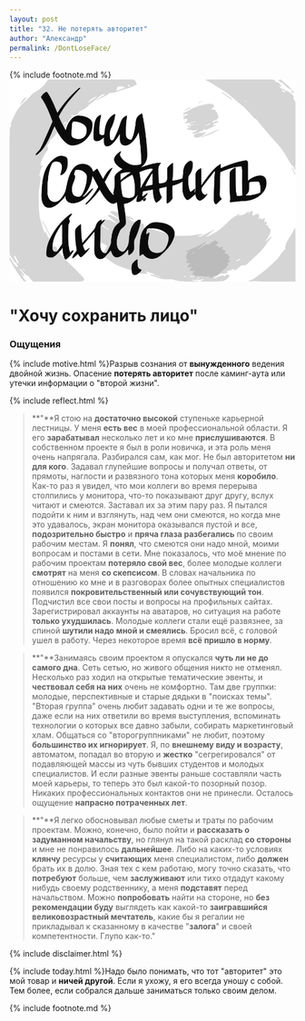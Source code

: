 ```yaml
---
layout: post
title: "32. Не потерять авторитет"
author: "Александр"
permalink: /DontLoseFace/
---
```

{% include footnote.md %}
<a href="cards"/>!["Неудобно перед коллегами"](/_img/32.svg)</a>
# "Хочу сохранить лицо"

### Ощущения
{% include motive.html %}Разрыв сознания от **вынужденного** ведения двойной жизнь. Опасение **потерять авторитет** после каминг-аута или утечки информации о "второй жизни".

{% include reflect.html %}
>**"**Я стою на **достаточно высокой** ступеньке карьерной лестницы. У меня **есть вес** в моей профессиональной области. Я его **зарабатывал** несколько лет и ко мне **прислушиваются**. В собственном проекте я был в роли новичка, и эта роль меня очень напрягала. Разбирался сам, как мог. Не был авторитетом **ни для кого**. Задавал глупейшие вопросы и получал ответы, от прямоты, наглости и развязного тона которых меня **коробило**. Как-то раз я увидел, что мои коллеги во время перерыва столпились у монитора, что-то показывают друг другу, вслух читают и смеются. Заставал их за этим пару раз. Я пытался подойти к ним и взглянуть, над чем они смеются, но когда мне это удавалось, экран монитора оказывался пустой и все, **подозрительно быстро** и **пряча глаза разбегались** по своим рабочим местам. Я **понял**, что смеются они надо мной, моими вопросам и постами в сети. Мне показалось, что моё мнение по рабочим проектам **потеряло свой вес**, более молодые коллеги **смотрят** на меня **со скепсисом**. В словах начальника по отношению ко мне и в разговорах более опытных специалистов появился **покровительственный или сочувствующий тон**. Подчистил все свои посты и вопросы на профильных сайтах. Зарегистрировал аккаунты на аватаров, но ситуация на работе **только ухудшилась**. Молодые коллеги стали ещё развязнее, за спиной **шутили надо мной и смеялись**. Бросил всё, с головой ушел в работу. Через некоторое время **всё пришло в норму**.

>**"**Занимаясь своим проектом я опускался **чуть ли не до самого дна**. Сеть сетью, но живого общения никто не отменял. Несколько раз ходил на открытые тематические эвенты, и **чествовал себя на них** очень не комфортно. Там две группки: молодые, перспективные и старые дядьки в "поисках темы". "Вторая группа" очень любит задавать одни и те же вопросы, даже если на них ответили во время выступления, вспоминать технологии о которых все давно забыли, собирать маркетинговый хлам. Общаться со "второгруппниками" не любит, поэтому **большинство их игнорирует**. Я, по **внешнему виду и возрасту**, автоматом, попадал во вторую и **жестко** "сегрегировался" от подавляющей массы из чуть бывших студентов и молодых специалистов. И если разные эвенты раньше составляли часть моей карьеры, то теперь это был какой-то позорный позор. Никаких профессиональных контактов они не принесли. Осталось ощущение **напрасно потраченных лет**.

>**"**Я легко обосновывал любые сметы и траты по рабочим проектам. Можно, конечно, было пойти и **рассказать о задуманном начальству**, но глянул на такой расклад **со стороны** и мне не понравилось **дальнейшее**. Либо на каких-то условиях **клянчу** ресурсы у **считающих** меня специалистом, либо **должен** брать их в долю. Зная тех с кем работаю, могу точно сказать, что **потребуют** больше, чем **заслуживают** или тихо отдадут какому нибудь своему родственнику, а меня **подставят** перед начальством. Можно **попробовать** найти на стороне, но **без рекомендации буду** выглядеть как какой-то **заигравшийся великовозрастный мечтатель**, какие бы я регалии не прикладывал к сказанному в качестве "**залога**" и своей компетентности. Глупо как-то."

{% include disclaimer.html %}

{% include today.html %}Надо было понимать, что тот "авторитет" это мой товар и **ничей другой**. Если я ухожу, я его всегда уношу с собой. Тем более, если собрался дальше заниматься только своим делом. 

{% include footnote.md %}
